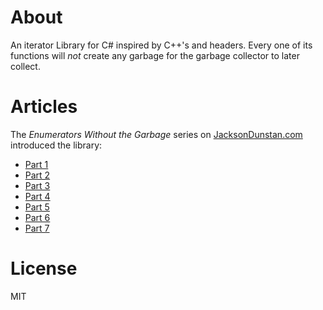 # About
An iterator Library for C# inspired by C++'s <iterator> and <algorithm> headers. Every one of its functions will _not_ create any garbage for the garbage collector to later collect.

# Articles
The _Enumerators Without the Garbage_ series on [JacksonDunstan.com](http://jacksondunstan.com) introduced the library:
* [Part 1](http://jacksondunstan.com/articles/3471)
* [Part 2](http://jacksondunstan.com/articles/3482)
* [Part 3](http://jacksondunstan.com/articles/3491)
* [Part 4](http://jacksondunstan.com/articles/3508)
* [Part 5](http://jacksondunstan.com/articles/3515)
* [Part 6](http://jacksondunstan.com/articles/3524)
* [Part 7](http://jacksondunstan.com/articles/3541)

# License
MIT